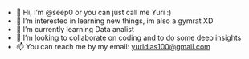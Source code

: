 - 👋 Hi, I’m @seep0 or you can just call me Yuri :)
- 👀 I’m interested in learning new things, im also a gymrat XD
- 🌱 I’m currently learning Data analist
- 💞️ I’m looking to collaborate on coding and to do some deep insights
- 📫 You can reach me by my email: yuridias100@gmail.com

<!---
seep0/seep0 is a ✨ special ✨ repository because its `README.md` (this file) appears on your GitHub profile.
You can click the Preview link to take a look at your changes.
--->
